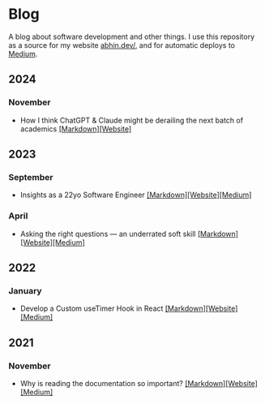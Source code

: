 # Blog

A blog about software development and other things. I use this repository as a source for my website [abhin.dev/](https://www.abhin.dev/blog), and for automatic deploys to [Medium](https://www.medium.com/@abhinr).

## 2024

### November

- How I think ChatGPT & Claude might be derailing the next batch of academics [[Markdown]](posts/2024/11/chatgpt-claude-derailed-semester.md)[[Website]](https://www.abhin.dev/blog/chatgpt-claude-derailed-semester)

## 2023

### September

- Insights as a 22yo Software Engineer [[Markdown]](posts/2023/09/insights-as-a-22yo-software-engineer.md)[[Website]](https://www.abhin.dev/blog/insights-as-a-22yo-software-engineer)[[Medium]](https://medium.com/design-bootcamp/insights-as-a-22yo-software-engineer-d3b8a79c585b)

### April

- Asking the right questions — an underrated soft skill [[Markdown]](posts/2023/04/asking-the-right-questions.md)[[Website]](https://www.abhin.dev/blog/asking-the-right-questions)[[Medium]](https://medium.com/design-bootcamp/asking-the-right-questions-an-underrated-soft-skill-62bc5ca80013)

## 2022

### January

- Develop a Custom useTimer Hook in React [[Markdown]](posts/2022/01/custom-usetimer-hook-in-react.md)[[Website]](https://www.abhin.dev/blog/custom-usetimer-hook-in-react)[[Medium]](https://javascript.plainenglish.io/developing-a-custom-usetimer-hook-in-react-18585ea3d24)

## 2021

### November

- Why is reading the documentation so important? [[Markdown]](posts/2021/11/reading-the-documentation-important.md)[[Website]](https://www.abhin.dev/blog/reading-the-documentation-important)[[Medium]](https://javascript.plainenglish.io/reading-the-documentation-important-5cf50bab0c9f)
